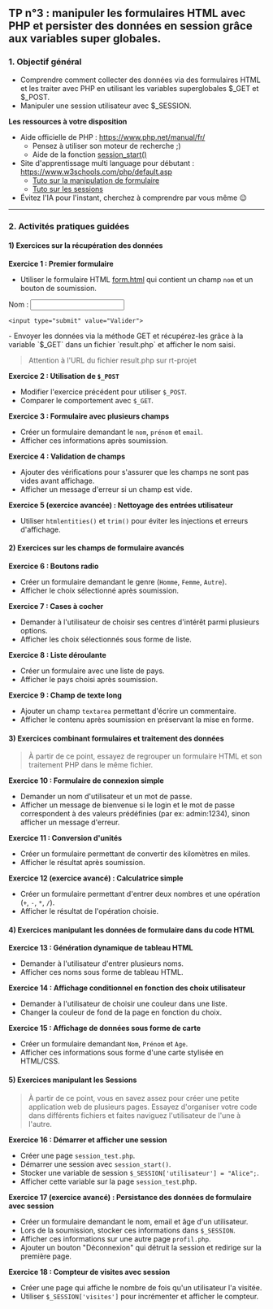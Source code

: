## TP n°3 : manipuler les formulaires HTML avec PHP et persister des données en session grâce aux variables super globales.

### **1. Objectif général**

- Comprendre comment collecter des données via des formulaires HTML et les traiter avec PHP en utilisant les variables superglobales $_GET et $_POST.
- Manipuler une session utilisateur avec $_SESSION.

**Les ressources à votre disposition**

- Aide officielle de PHP : https://www.php.net/manual/fr/
  - Pensez à utiliser son moteur de recherche ;)
  - Aide de la fonction [session_start()](https://www.php.net/manual/fr/function.session-start.php)
- Site d'apprentissage multi language pour débutant : https://www.w3schools.com/php/default.asp
  - [Tuto sur la manipulation de formulaire](https://www.w3schools.com/php/php_forms.asp)
  - [Tuto sur les sessions](https://www.w3schools.com/php/php_sessions.asp)
- Évitez l'IA pour l'instant, cherchez à comprendre par vous même 😉

---

### **2. Activités pratiques guidées**

#### **1) Exercices sur la récupération des données**

**Exercice 1 : Premier formulaire**
- Utiliser le formulaire HTML [form.html](https://github.com/berengergermain/rt-web-dynamique/blob/main/form.html) qui contient un champ `nom` et un bouton de soumission.
<form action="result.php" method="get">
    <label>
        Nom :
        <input type="text" name="nom">
    </label>
  
    <input type="submit" value="Valider">
</form>
- Envoyer les données via la méthode GET et récupérez-les grâce à la variable `$_GET` dans un fichier `result.php` et afficher le nom saisi.

> Attention à l'URL du fichier result.php sur rt-projet

**Exercice 2 : Utilisation de `$_POST`**
- Modifier l'exercice précédent pour utiliser `$_POST`.
- Comparer le comportement avec `$_GET`.

**Exercice 3 : Formulaire avec plusieurs champs**
- Créer un formulaire demandant le `nom`, `prénom` et `email`.
- Afficher ces informations après soumission.

**Exercice 4 : Validation de champs**
- Ajouter des vérifications pour s'assurer que les champs ne sont pas vides avant affichage.
- Afficher un message d'erreur si un champ est vide.

**Exercice 5 (exercice avancée) : Nettoyage des entrées utilisateur**
- Utiliser `htmlentities()` et `trim()` pour éviter les injections et erreurs d'affichage.

#### **2) Exercices sur les champs de formulaire avancés**

**Exercice 6 : Boutons radio**
- Créer un formulaire demandant le genre (`Homme`, `Femme`, `Autre`).
- Afficher le choix sélectionné après soumission.

**Exercice 7 : Cases à cocher**
- Demander à l'utilisateur de choisir ses centres d'intérêt parmi plusieurs options.
- Afficher les choix sélectionnés sous forme de liste.

**Exercice 8 : Liste déroulante**
- Créer un formulaire avec une liste de pays.
- Afficher le pays choisi après soumission.

**Exercice 9 : Champ de texte long**
- Ajouter un champ `textarea` permettant d'écrire un commentaire.
- Afficher le contenu après soumission en préservant la mise en forme.

#### **3) Exercices combinant formulaires et traitement des données**

> À partir de ce point, essayez de regrouper un formulaire HTML et son traitement PHP dans le même fichier.

**Exercice 10 : Formulaire de connexion simple**
- Demander un nom d'utilisateur et un mot de passe.
- Afficher un message de bienvenue si le login et le mot de passe correspondent à des valeurs prédéfinies (par ex: admin:1234), sinon afficher un message d'erreur.

**Exercice 11 : Conversion d'unités**
- Créer un formulaire permettant de convertir des kilomètres en miles.
- Afficher le résultat après soumission.

**Exercice 12 (exercice avancé) : Calculatrice simple**
- Créer un formulaire permettant d'entrer deux nombres et une opération (`+`, `-`, `*`, `/`).
- Afficher le résultat de l'opération choisie.

#### **4) Exercices manipulant les données de formulaire dans du code HTML**

**Exercice 13 : Génération dynamique de tableau HTML**
- Demander à l'utilisateur d'entrer plusieurs noms.
- Afficher ces noms sous forme de tableau HTML.

**Exercice 14 : Affichage conditionnel en fonction des choix utilisateur**
- Demander à l'utilisateur de choisir une couleur dans une liste.
- Changer la couleur de fond de la page en fonction du choix.

**Exercice 15 : Affichage de données sous forme de carte**
- Créer un formulaire demandant `Nom`, `Prénom` et `Age`.
- Afficher ces informations sous forme d'une carte stylisée en HTML/CSS.

#### **5) Exercices manipulant les Sessions**

> À partir de ce point, vous en savez assez pour créer une petite application web de plusieurs pages.
> Essayez d'organiser votre code dans différents fichiers et faites naviguez l'utilisateur de l'une à l'autre.

**Exercice 16 : Démarrer et afficher une session**
- Créer une page `session_test.php`.
- Démarrer une session avec `session_start()`.
- Stocker une variable de session `$_SESSION['utilisateur'] = "Alice";`.
- Afficher cette variable sur la page `session_test`.php.

**Exercice 17 (exercice avancé) : Persistance des données de formulaire avec session**
- Créer un formulaire demandant le nom, email et âge d'un utilisateur.
- Lors de la soumission, stocker ces informations dans `$_SESSION`.
- Afficher ces informations sur une autre page `profil.php`.
- Ajouter un bouton "Déconnexion" qui détruit la session et redirige sur la première page.

**Exercice 18 : Compteur de visites avec session**
- Créer une page qui affiche le nombre de fois qu'un utilisateur l'a visitée.
- Utiliser `$_SESSION['visites']` pour incrémenter et afficher le compteur.
